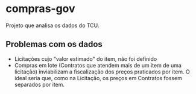 # compras-gov
Projeto que analisa os dados do TCU.

## Problemas com os dados

* Licitações cujo "valor estimado" do item, não foi definido
* Compras em lote (Contratos que atendem mais de um item de uma licitação) inviabilizam a fiscalização dos preços praticados por item. O ideal seria que, como na Licitação, os preços em Contratos fossem separados por item.
